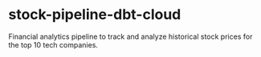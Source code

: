 # stock-pipeline-dbt-cloud
Financial analytics pipeline to track and analyze historical stock prices for the top 10 tech companies.
